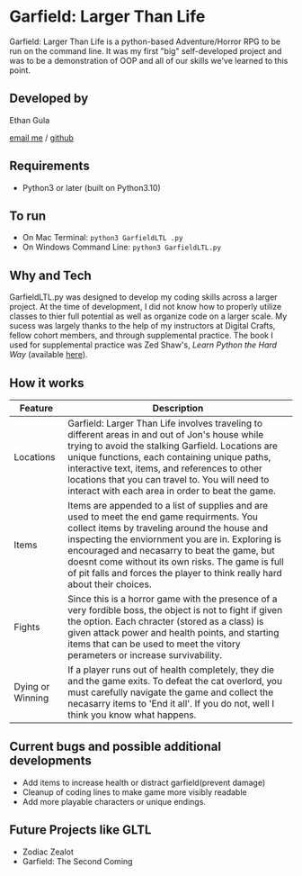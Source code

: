 # Garfield: Larger Than Life

Garfield: Larger Than Life is a python-based Adventure/Horror RPG to be run on the command line. It was my first "big" self-developed project and was to be a demonstration of OOP and all of our skills we've learned to this point. 


## Developed by

Ethan Gula

[email me](Ethangula96@gmail.com) / [github](https://github.com/Emgula96/DCBC/tree/main/On%20going%20projects/Games)


## Requirements

- Python3 or later (built on Python3.10)



## To run

- On Mac Terminal: `python3 GarfieldLTL .py`
- On Windows Command Line: `python3 GarfieldLTL.py`


## Why and Tech

GarfieldLTL.py was designed to develop my coding skills across a larger project. At the time of development, I did not know how to properly utilize classes to thier full potential as well as organize code on a larger scale. My sucess was largely thanks to the help of my instructors at Digital Crafts, fellow cohort members, and through supplemental practice. The book I used for supplemental practice was Zed Shaw's, *Learn Python the Hard Way* (available [here](https://www.amazon.com/Learn-Python-Hard-Way-Introduction/dp/0134692888/ref=sr_1_1?keywords=python+the+hard+way&qid=1577465107&sr=8-1)). 



## How it works

| Feature | Description |
| ----------- | ----------- |
| Locations | Garfield: Larger Than Life involves traveling to different areas in and out of Jon's house while trying to avoid the stalking Garfield. Locations are unique functions, each containing unique paths, interactive text, items,  and references to other locations that you can travel to. You will need to interact with each area in order to beat the game. |
| Items | Items are appended to a list of supplies and are used to meet the end game requirments. You collect items by traveling around the house and inspecting the enviornment you are in. Exploring is encouraged and necasarry to beat the game, but doesnt come without its own risks. The game is full of pit falls and forces the player to think really hard about their choices. |
| Fights | Since this is a horror game with the presence of a very fordible boss, the object is not to fight if given the option. Each chracter (stored as a class) is given attack power and health points, and starting items that can be used to meet the vitory perameters or increase survivability. |
| Dying or Winning | If a player runs out of health completely, they die and the game exits. To defeat the cat overlord, you must carefully navigate the game and collect the necasarry items to 'End it all'. If you do not, well I think you know what happens. 


## Current bugs and possible additional developments
- Add items to increase health or distract garfield(prevent damage)
- Cleanup of coding lines to make game more visibly readable
- Add more playable characters or unique endings.

## Future Projects like GLTL
- Zodiac Zealot
- Garfield: The Second Coming
